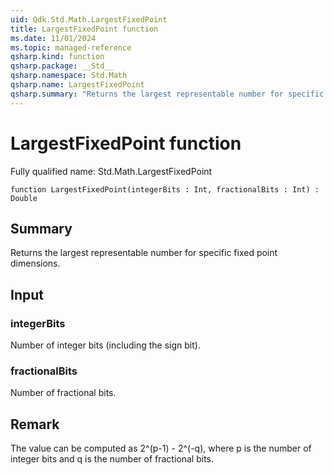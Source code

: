 ```yaml
---
uid: Qdk.Std.Math.LargestFixedPoint
title: LargestFixedPoint function
ms.date: 11/01/2024
ms.topic: managed-reference
qsharp.kind: function
qsharp.package: __Std__
qsharp.namespace: Std.Math
qsharp.name: LargestFixedPoint
qsharp.summary: "Returns the largest representable number for specific fixed point dimensions."
---
```


# LargestFixedPoint function

Fully qualified name: Std.Math.LargestFixedPoint

```qsharp
function LargestFixedPoint(integerBits : Int, fractionalBits : Int) : Double
```

## Summary
Returns the largest representable number for specific fixed point dimensions.

## Input
### integerBits
Number of integer bits (including the sign bit).
### fractionalBits
Number of fractional bits.

## Remark
The value can be computed as 2^(p-1) - 2^(-q), where p
is the number of integer bits and q is the number of fractional bits.
